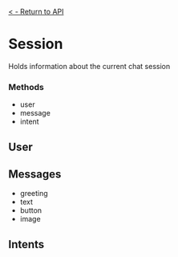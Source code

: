 [< - Return to API](/api/introduction.md)

# Session
Holds information about the current chat session

### Methods
- user
- message
- intent

## User

## Messages
- greeting
- text
- button
- image

## Intents